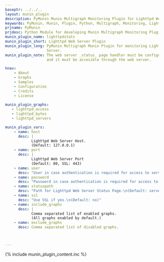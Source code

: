 ```yaml
---
baseptr: ../../..
layout: munin_plugin
description: PyMunin Munin Multigraph Monitoring Plugin for Lighttpd Web Server in Python.
keywords: PyMunin, Munin, Plugin, Python, Multigraph, Monitoring, Lighttpd, Web Server
prjname: PyMunin
prjdesc: Python Module for developing Munin Multigraph Monitoring Plugins
munin_plugin_name: lighttpdstats
munin_plugin_short: Lighttpd Web Server Plugin
munin_plugin_long: PyMunin Multigraph Munin Plugin for monitoring Lighttpd Web 
                   Server.
munin_plugin_note: The web server _status_ page handler must be configured 
                   and it must be accesible through the web server.

hnav:
    - About
    - Graphs
    - Samples
    - Configuration
    - Credits
    - License
                   
munin_plugin_graphs:
   - lighttpd_access
   - lighttpd_bytes
   - lighttpd_servers

munin_plugin_vars:
    - name: host
      desc: |
            Lighttpd Web Server Host.
            (Default: 127.0.0.1)
    - name: port
      desc: |
            Lighttpd Web Server Port
            (Default: 80, SSL: 443)
    - name: user
      desc: "User in case authentication is required for access to server-status page."
    - name: password
      desc: "Password in case authentication is required for access to server-status page."
    - name: statuspath
      desc: "Path for Lighttpd Web Server Status Page.\n(Default: server-status)"
    - name: ssl
      desc: "Use SSL if yes.\n(Default: no)"
    - name: include_graphs
      desc: |
            Comma separated list of enabled graphs.
            (All graphs enabled by default.)
    - name: exclude_graphs
      desc: Comma separated list of disabled graphs.


    
---
```


{% include munin_plugin_content.inc %}
